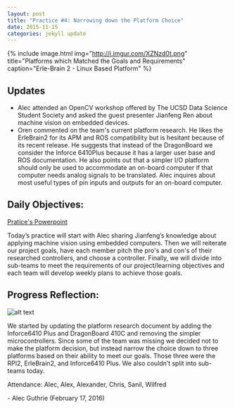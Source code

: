 ```yaml
---
layout: post
title: "Practice #4: Narrowing down the Platform Choice"
date: 2015-11-15
categories: jekyll update
---
```


{% include image.html
            img="http://i.imgur.com/XZNzd0t.png"
            title="Platforms which Matched the Goals and Requirements"
            caption="Erle-Brain 2 - Linux Based Platform"
%}

## Updates
* Alec attended an OpenCV workshop offered by The UCSD Data Science Student
  Society and asked the guest presenter Jianfeng Ren about machine vision on
  embedded devices.
* Oren commented on the team's current platform research. He likes the
  ErleBrain2 for its APM and ROS compatibility but is hesitant because of its
recent release. He suggests that instead of the DragonBoard we consider the
Inforce 6410Plus because it has a larger user base and ROS documentation. He
also points out that a simpler I/O platform should only be used to accommodate
an on-board computer if that computer needs analog signals to be translated.
Alec inquires about most useful types of pin inputs and outputs for an on-board
computer.

## Daily Objectives:
[Pratice's
Powerpoint](https://docs.google.com/presentation/d/1Vd7GRl5eWh0uci9uSAD_STtZdWhhNBF9mCnDkbRHZ8M/edit?usp=sharing)

Today’s practice will start with Alec sharing Jianfeng’s knowledge about
applying machine vision using embedded computers. Then we will reiterate our
project goals, have each member pitch the pro's and con's of their researched
controllers, and choose a controller. Finally, we will divide into sub-teams to
meet the requirements of our project/learning objectives and each team will
develop weekly plans to achieve those goals.
   
## Progress Reflection:

![alt
text](http://i.imgur.com/XZNzd0t.png
"Logo Title Text 1")


   We started by updating the platform research document by adding the
Inforce6410 Plus and DragonBoard 410C and removing the simpler microcontrollers.
Since some of the team was missing we decided not to make the platform decision,
but instead narrow the choice down to three platforms based on their ability to
meet our goals. Those three were the RPI2, ErleBrain2, and Inforce6410 Plus. We
also couldn’t split into sub-teams today.

Attendance: Alec, Alex, Alexander, Chris, Sanil, Wilfred

\- Alec Guthrie (February 17, 2016)
